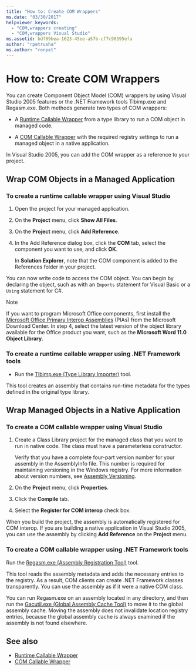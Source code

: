```yaml
---
title: "How to: Create COM Wrappers"
ms.date: "03/30/2017"
helpviewer_keywords:
  - "COM,wrappers creating"
  - "COM,wrappers Visual Studio"
ms.assetid: bdf89bea-1623-45ee-a57b-cf7c90395efa
author: "rpetrusha"
ms.author: "ronpet"
---
```

# How to: Create COM Wrappers

You can create Component Object Model (COM) wrappers by using Visual Studio 2005 features or the .NET Framework tools Tlbimp.exe and Regasm.exe. Both methods generate two types of COM wrappers:

- A [Runtime Callable Wrapper](../../standard/native-interop/runtime-callable-wrapper.md) from a type library to run a COM object in managed code.

- A [COM Callable Wrapper](../../standard/native-interop/com-callable-wrapper.md) with the required registry settings to run a managed object in a native application.

In Visual Studio 2005, you can add the COM wrapper as a reference to your project.

## Wrap COM Objects in a Managed Application

### To create a runtime callable wrapper using Visual Studio

1. Open the project for your managed application.

2. On the **Project** menu, click **Show All Files**.

3. On the **Project** menu, click **Add Reference**.

4. In the Add Reference dialog box, click the **COM** tab, select the component you want to use, and click **OK**.

     In **Solution Explorer**, note that the COM component is added to the References folder in your project.

You can now write code to access the COM object. You can begin by declaring the object, such as with an `Imports` statement for Visual Basic or a `Using` statement for C#.

> [!NOTE]
> If you want to program Microsoft Office components, first install the [Microsoft Office Primary Interop Assemblies](https://www.microsoft.com/download/404Error.aspx) (PIAs) from the Microsoft Download Center. In step 4, select the latest version of the object library available for the Office product you want, such as the **Microsoft Word 11.0 Object Library**.  
  
### To create a runtime callable wrapper using .NET Framework tools  
  
- Run the [Tlbimp.exe (Type Library Importer)](../tools/tlbimp-exe-type-library-importer.md) tool.  
  
 This tool creates an assembly that contains run-time metadata for the types defined in the original type library.  
  
## Wrap Managed Objects in a Native Application  
  
### To create a COM callable wrapper using Visual Studio  
  
1. Create a Class Library project for the managed class that you want to run in native code. The class must have a parameterless constructor.  
  
     Verify that you have a complete four-part version number for your assembly in the AssemblyInfo file. This number is required for maintaining versioning in the Windows registry. For more information about version numbers, see [Assembly Versioning](../../standard/assembly/versioning.md).  
  
2. On the **Project** menu, click **Properties**.  
  
3. Click the **Compile** tab.  
  
4. Select the **Register for COM interop** check box.  
  
 When you build the project, the assembly is automatically registered for COM interop. If you are building a native application in Visual Studio 2005, you can use the assembly by clicking **Add Reference** on the **Project** menu.  
  
### To create a COM callable wrapper using .NET Framework tools  
  
Run the [Regasm.exe (Assembly Registration Tool)](../tools/regasm-exe-assembly-registration-tool.md) tool.  
  
This tool reads the assembly metadata and adds the necessary entries to the registry. As a result, COM clients can create .NET Framework classes transparently. You can use the assembly as if it were a native COM class.  
  
You can run Regasm.exe on an assembly located in any directory, and then run the [Gacutil.exe (Global Assembly Cache Tool)](../tools/gacutil-exe-gac-tool.md) to move it to the global assembly cache. Moving the assembly does not invalidate location registry entries, because the global assembly cache is always examined if the assembly is not found elsewhere.  
  
## See also

- [Runtime Callable Wrapper](../../standard/native-interop/runtime-callable-wrapper.md)
- [COM Callable Wrapper](../../standard/native-interop/com-callable-wrapper.md)
